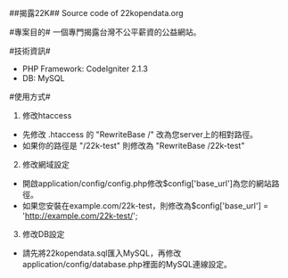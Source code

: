 ##揭露22K##
Source code of 22kopendata.org

#專案目的#
一個專門揭露台灣不公平薪資的公益網站。

#技術資訊#
- PHP Framework: CodeIgniter 2.1.3
- DB: MySQL

#使用方式#
1. 修改htaccess
  - 先修改 .htaccess 的 "RewriteBase /" 改為您server上的相對路徑。
  - 如果你的路徑是 "/22k-test" 則修改為 "RewriteBase /22k-test"

2. 修改網域設定
  - 開啟application/config/config.php修改$config['base_url']為您的網站路徑。
  - 如果您安裝在example.com/22k-test，則修改為$config['base_url']	= 'http://example.com/22k-test/';

3. 修改DB設定
  - 請先將22kopendata.sql匯入MySQL，再修改application/config/database.php裡面的MySQL連線設定。
